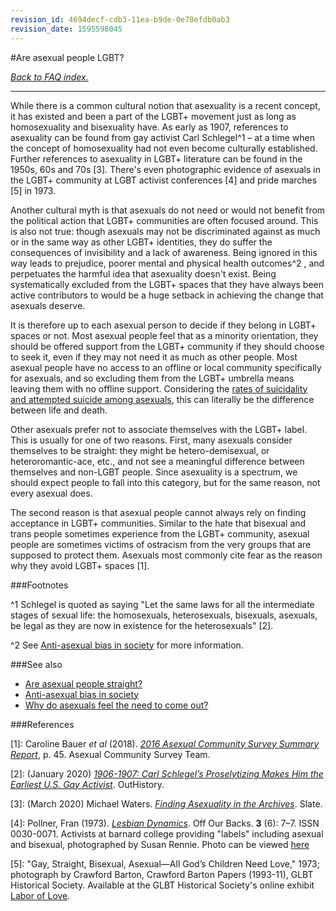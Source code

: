 ```yaml
---
revision_id: 4694decf-cdb3-11ea-b9de-0e78efdb0ab3
revision_date: 1595598045
---
```


#Are asexual people LGBT?

[*Back to FAQ index.*](https://www.reddit.com/r/asexuality/wiki/faq)

---

While there is a common cultural notion that asexuality is a recent concept, it has existed and been a part of the LGBT+ movement just as long as homosexuality and bisexuality have. As early as 1907, references to asexuality can be found from gay activist Carl Schlegel^1 – at a time when the concept of homosexuality had not even become culturally established. Further references to asexuality in LGBT+ literature can be found in the 1950s, 60s and 70s [3]. There's even photographic evidence of asexuals in the LGBT+ community at LGBT activist conferences [4] and pride marches [5] in 1973.

Another cultural myth is that asexuals do not need or would not benefit from the political action that LGBT+ communities are often focused around. This is also not true: though asexuals may not be discriminated against as much or in the same way as other LGBT+ identities, they do suffer the consequences of invisibility and a lack of awareness. Being ignored in this way leads to prejudice, poorer mental and physical health outcomes^2 , and perpetuates the harmful idea that asexuality doesn't exist. Being systematically excluded from the LGBT+ spaces that they have always been active contributors to would be a huge setback in achieving the change that asexuals deserve.

It is therefore up to each asexual person to decide if they belong in LGBT+ spaces or not. Most asexual people feel that as a minority orientation, they should be offered support from the LGBT+ community if they should choose to seek it, even if they may not need it as much as other people. Most asexual people have no access to an offline or local community specifically for asexuals, and so excluding them from the LGBT+ umbrella means leaving them with no offline support. Considering the [rates of suicidality and attempted suicide among asexuals](https://www.reddit.com/r/asexuality/wiki/anti_ace_bias), this can literally be the difference between life and death.

Other asexuals prefer not to associate themselves with the LGBT+ label. This is usually for one of two reasons. First, many asexuals consider themselves to be straight: they might be hetero-demisexual, or heteroromantic-ace, etc., and not see a meaningful difference between themselves and non-LGBT people. Since asexuality is a spectrum, we should expect people to fall into this category, but for the same reason, not every asexual does.

The second reason is that asexual people cannot always rely on finding acceptance in LGBT+ communities. Similar to the hate that bisexual and trans people sometimes experience from the LGBT+ community, asexual people are sometimes victims of ostracism from the very groups that are supposed to protect them. Asexuals most commonly cite fear as the reason why they avoid LGBT+ spaces [1].

###Footnotes

^1 Schlegel is quoted as saying "Let the same laws for all the intermediate stages of sexual life: the homosexuals, heterosexuals, bisexuals, asexuals, be legal as they are now in existence for the heterosexuals" [2].

^2 See [Anti-asexual bias in society](https://www.reddit.com/r/asexuality/wiki/anti_ace_bias) for more information.

###See also

* [Are asexual people straight?](https://www.reddit.com/r/asexuality/wiki/faq#wiki_.2022_are_asexual_people_straight.3F)
* [Anti-asexual bias in society](https://www.reddit.com/r/asexuality/wiki/anti_ace_bias)
* [Why do asexuals feel the need to come out?](https://www.reddit.com/r/asexuality/wiki/faq/why_do_asexuals_come_out)

###References

[1]: Caroline Bauer *et al* (2018). [*2016 Asexual Community Survey Summary Report*](https://asexualcensus.files.wordpress.com/2018/11/2016_ace_community_survey_report.pdf), p. 45. Asexual Community Survey Team.

[2]: (January 2020) [*1906-1907: Carl Schlegel’s Proselytizing Makes Him the Earliest U.S. Gay Activist*](http://outhistory.org/exhibits/show/schlegel/contents). OutHistory.

[3]: (March 2020) Michael Waters. [*Finding Asexuality in the Archives*](https://slate.com/human-interest/2020/03/asexuality-history-internet-identity-queer-archive.html#as-oil-cpc-custom-third-parties). Slate.

[4]: Pollner, Fran (1973). [*Lesbian Dynamics*](https://www.jstor.org/stable/25783532?seq=1). Off Our Backs. **3** (6): 7–7. ISSN 0030-0071. Activists at barnard college providing "labels" including asexual and bisexual, photographed by Susan Rennie. Photo can be viewed [here](https://historicallyace.tumblr.com/post/175693812642/a-place-to-be-panace-christopherokamoto)

[5]: "Gay, Straight, Bisexual, Asexual—All God’s Children Need Love," 1973; photograph by Crawford Barton, Crawford Barton Papers (1993-11), GLBT Historical Society. Available at the GLBT Historical Society's online exhibit [Labor of Love](https://www.glbthistory.org/labor-of-love).